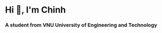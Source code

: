<h1 align="left">Hi 👋, I'm Chinh</h1>
<h3 align="left">A student from VNU University of Engineering and Technology</h3>
